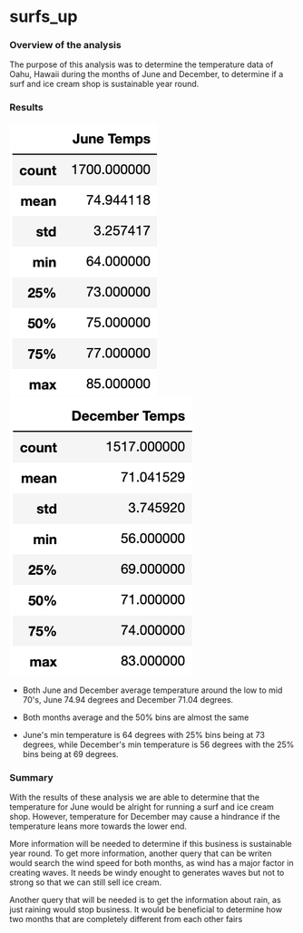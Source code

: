 # surfs_up

### Overview of the analysis

The purpose of this analysis was to determine the temperature data of Oahu, Hawaii during the months of June and December, to determine if a surf and ice cream shop is sustainable year round.

### Results

![](https://github.com/Kevin-C3923/surfs_up/blob/main/pictures/June_Temp.png)
![](https://github.com/Kevin-C3923/surfs_up/blob/main/pictures/Dec_Temp.png)

- Both June and December average temperature around the low to mid 70's, June 74.94 degrees and December 71.04 degrees. 

- Both months average and the 50% bins are almost the same

- June's min temperature is 64 degrees with 25% bins being at 73 degrees, while December's min temperature is 56 degrees with the 25% bins being at 69 degrees.

### Summary

With the results of these analysis we are able to determine that the temperature for June would be alright for running a surf and ice cream shop. However, temperature for December may cause a hindrance if the temperature leans more towards the lower end.

More information will be needed to determine if this business is sustainable year round. To get more information, another query that can be writen would search the wind speed for both months, as wind has a major factor in creating waves. It needs be windy enought to generates waves but not to strong so that we can still sell ice cream. 

Another query that will be needed is to get the information about rain, as just raining would stop business. It would be beneficial to determine how two months that are completely different from each other fairs 
